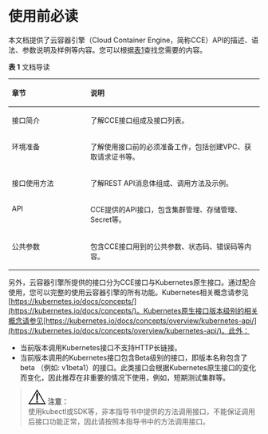 # 使用前必读<a name="cce_02_0001"></a>

本文档提供了云容器引擎（Cloud Container Engine，简称CCE）API的描述、语法、参数说明及样例等内容。您可以根据[表1](#table1773173793817)查找您需要的内容。

**表 1**  文档导读

<a name="table1773173793817"></a>
<table><thead align="left"><tr id="row1775103733814"><th class="cellrowborder" valign="top" width="31.240000000000002%" id="mcps1.2.3.1.1"><p id="p1875203715387"><a name="p1875203715387"></a><a name="p1875203715387"></a>章节</p>
</th>
<th class="cellrowborder" valign="top" width="68.76%" id="mcps1.2.3.1.2"><p id="p147503713814"><a name="p147503713814"></a><a name="p147503713814"></a>说明</p>
</th>
</tr>
</thead>
<tbody><tr id="row875133773812"><td class="cellrowborder" valign="top" width="31.240000000000002%" headers="mcps1.2.3.1.1 "><p id="p1675437103810"><a name="p1675437103810"></a><a name="p1675437103810"></a>接口简介</p>
</td>
<td class="cellrowborder" valign="top" width="68.76%" headers="mcps1.2.3.1.2 "><p id="p109543723919"><a name="p109543723919"></a><a name="p109543723919"></a>了解CCE接口组成及接口列表。</p>
</td>
</tr>
<tr id="row67543703815"><td class="cellrowborder" valign="top" width="31.240000000000002%" headers="mcps1.2.3.1.1 "><p id="p1075163763811"><a name="p1075163763811"></a><a name="p1075163763811"></a>环境准备</p>
</td>
<td class="cellrowborder" valign="top" width="68.76%" headers="mcps1.2.3.1.2 "><p id="p1640311403911"><a name="p1640311403911"></a><a name="p1640311403911"></a>了解使用接口前的必须准备工作，包括创建VPC、获取请求证书等。</p>
</td>
</tr>
<tr id="row1675437123815"><td class="cellrowborder" valign="top" width="31.240000000000002%" headers="mcps1.2.3.1.1 "><p id="p675173743810"><a name="p675173743810"></a><a name="p675173743810"></a>接口使用方法</p>
</td>
<td class="cellrowborder" valign="top" width="68.76%" headers="mcps1.2.3.1.2 "><p id="p1940551403912"><a name="p1940551403912"></a><a name="p1940551403912"></a>了解REST API消息体组成、调用方法及示例。</p>
</td>
</tr>
<tr id="row14751237203815"><td class="cellrowborder" valign="top" width="31.240000000000002%" headers="mcps1.2.3.1.1 "><p id="p1676173783813"><a name="p1676173783813"></a><a name="p1676173783813"></a>API</p>
</td>
<td class="cellrowborder" valign="top" width="68.76%" headers="mcps1.2.3.1.2 "><p id="p0406414163913"><a name="p0406414163913"></a><a name="p0406414163913"></a>CCE提供的API接口，包含集群管理、存储管理、Secret等。</p>
</td>
</tr>
<tr id="row1376537123818"><td class="cellrowborder" valign="top" width="31.240000000000002%" headers="mcps1.2.3.1.1 "><p id="p12761137163813"><a name="p12761137163813"></a><a name="p12761137163813"></a>公共参数</p>
</td>
<td class="cellrowborder" valign="top" width="68.76%" headers="mcps1.2.3.1.2 "><p id="p144081814183916"><a name="p144081814183916"></a><a name="p144081814183916"></a>包含CCE接口用到的公共参数、状态码、错误码等内容。</p>
</td>
</tr>
</tbody>
</table>

另外，云容器引擎所提供的接口分为CCE接口与Kubernetes原生接口。通过配合使用，您可以完整的使用云容器引擎的所有功能。Kubernetes相关概念请参见[https://kubernetes.io/docs/concepts/](https://kubernetes.io/docs/concepts/)。Kubernetes原生接口版本级别的相关概念请参见[https://kubernetes.io/docs/concepts/overview/kubernetes-api/](https://kubernetes.io/docs/concepts/overview/kubernetes-api/)。此外：

-   当前版本调用Kubernetes接口不支持HTTP长链接。
-   当前版本调用的Kubernetes接口包含Beta级别的接口，即版本名称包含了beta （例如: v1beta1）的接口。此类接口会根据Kubernetes原生接口的变化而变化，因此推荐在非重要的情况下使用，例如，短期测试集群等。

>![](public_sys-resources/icon-notice.gif) **注意：**   
>使用kubectl或SDK等，非本指导书中提供的方法调用接口，不能保证调用后接口功能正常，因此请按照本指导书中的方法调用接口。  

